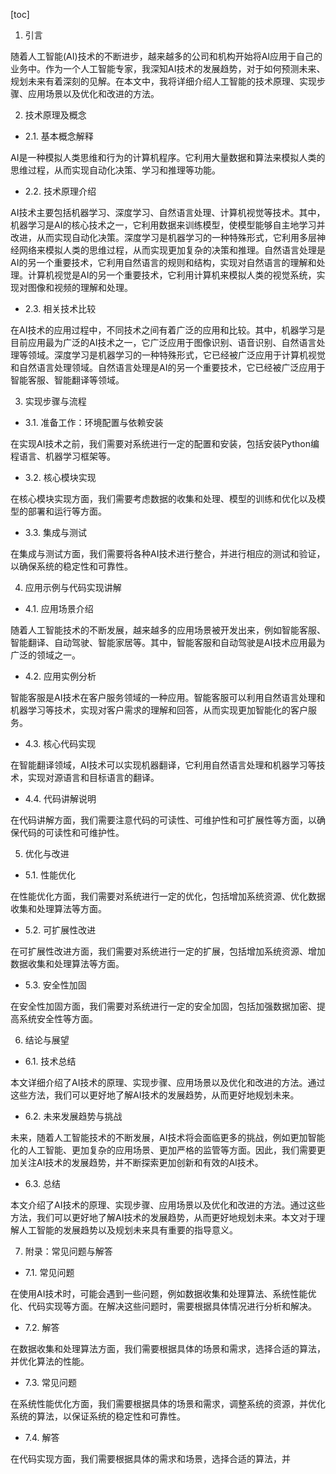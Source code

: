 
[toc]                    
                
                
1. 引言

随着人工智能(AI)技术的不断进步，越来越多的公司和机构开始将AI应用于自己的业务中。作为一个人工智能专家，我深知AI技术的发展趋势，对于如何预测未来、规划未来有着深刻的见解。在本文中，我将详细介绍人工智能的技术原理、实现步骤、应用场景以及优化和改进的方法。

2. 技术原理及概念

- 2.1. 基本概念解释

AI是一种模拟人类思维和行为的计算机程序。它利用大量数据和算法来模拟人类的思维过程，从而实现自动化决策、学习和推理等功能。

- 2.2. 技术原理介绍

AI技术主要包括机器学习、深度学习、自然语言处理、计算机视觉等技术。其中，机器学习是AI的核心技术之一，它利用数据来训练模型，使模型能够自主地学习并改进，从而实现自动化决策。深度学习是机器学习的一种特殊形式，它利用多层神经网络来模拟人类的思维过程，从而实现更加复杂的决策和推理。自然语言处理是AI的另一个重要技术，它利用自然语言的规则和结构，实现对自然语言的理解和处理。计算机视觉是AI的另一个重要技术，它利用计算机来模拟人类的视觉系统，实现对图像和视频的理解和处理。

- 2.3. 相关技术比较

在AI技术的应用过程中，不同技术之间有着广泛的应用和比较。其中，机器学习是目前应用最为广泛的AI技术之一，它广泛应用于图像识别、语音识别、自然语言处理等领域。深度学习是机器学习的一种特殊形式，它已经被广泛应用于计算机视觉和自然语言处理领域。自然语言处理是AI的另一个重要技术，它已经被广泛应用于智能客服、智能翻译等领域。

3. 实现步骤与流程

- 3.1. 准备工作：环境配置与依赖安装

在实现AI技术之前，我们需要对系统进行一定的配置和安装，包括安装Python编程语言、机器学习框架等。

- 3.2. 核心模块实现

在核心模块实现方面，我们需要考虑数据的收集和处理、模型的训练和优化以及模型的部署和运行等方面。

- 3.3. 集成与测试

在集成与测试方面，我们需要将各种AI技术进行整合，并进行相应的测试和验证，以确保系统的稳定性和可靠性。

4. 应用示例与代码实现讲解

- 4.1. 应用场景介绍

随着人工智能技术的不断发展，越来越多的应用场景被开发出来，例如智能客服、智能翻译、自动驾驶、智能家居等。其中，智能客服和自动驾驶是AI技术应用最为广泛的领域之一。

- 4.2. 应用实例分析

智能客服是AI技术在客户服务领域的一种应用。智能客服可以利用自然语言处理和机器学习等技术，实现对客户需求的理解和回答，从而实现更加智能化的客户服务。

- 4.3. 核心代码实现

在智能翻译领域，AI技术可以实现机器翻译，它利用自然语言处理和机器学习等技术，实现对源语言和目标语言的翻译。

- 4.4. 代码讲解说明

在代码讲解方面，我们需要注意代码的可读性、可维护性和可扩展性等方面，以确保代码的可读性和可维护性。

5. 优化与改进

- 5.1. 性能优化

在性能优化方面，我们需要对系统进行一定的优化，包括增加系统资源、优化数据收集和处理算法等方面。

- 5.2. 可扩展性改进

在可扩展性改进方面，我们需要对系统进行一定的扩展，包括增加系统资源、增加数据收集和处理算法等方面。

- 5.3. 安全性加固

在安全性加固方面，我们需要对系统进行一定的安全加固，包括加强数据加密、提高系统安全性等方面。

6. 结论与展望

- 6.1. 技术总结

本文详细介绍了AI技术的原理、实现步骤、应用场景以及优化和改进的方法。通过这些方法，我们可以更好地了解AI技术的发展趋势，从而更好地规划未来。

- 6.2. 未来发展趋势与挑战

未来，随着人工智能技术的不断发展，AI技术将会面临更多的挑战，例如更加智能化的人工智能、更加复杂的应用场景、更加严格的监管等方面。因此，我们需要更加关注AI技术的发展趋势，并不断探索更加创新和有效的AI技术。

- 6.3. 总结

本文介绍了AI技术的原理、实现步骤、应用场景以及优化和改进的方法。通过这些方法，我们可以更好地了解AI技术的发展趋势，从而更好地规划未来。本文对于理解人工智能的发展趋势以及规划未来具有重要的指导意义。



7. 附录：常见问题与解答

- 7.1. 常见问题

在使用AI技术时，可能会遇到一些问题，例如数据收集和处理算法、系统性能优化、代码实现等方面。在解决这些问题时，需要根据具体情况进行分析和解决。

- 7.2. 解答

在数据收集和处理算法方面，我们需要根据具体的场景和需求，选择合适的算法，并优化算法的性能。

- 7.3. 常见问题

在系统性能优化方面，我们需要根据具体的场景和需求，调整系统的资源，并优化系统的算法，以保证系统的稳定性和可靠性。

- 7.4. 解答

在代码实现方面，我们需要根据具体的需求和场景，选择合适的算法，并

